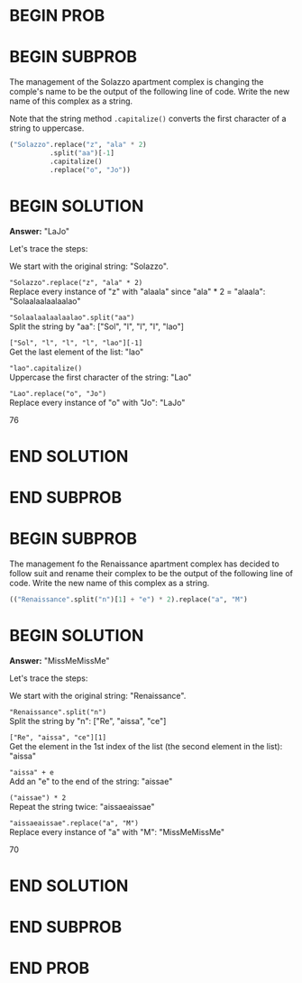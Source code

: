 # BEGIN PROB

# BEGIN SUBPROB

The management of the Solazzo apartment complex is changing the comple's name to be the output of the following line of code. Write the new name of this complex as a string.

Note that the string method `.capitalize()` converts the first character of a string to uppercase.

```py
("Solazzo".replace("z", "ala" * 2)
          .split("aa")[-1]
          .capitalize()
          .replace("o", "Jo"))
```

# BEGIN SOLUTION

**Answer:** "LaJo"

Let's trace the steps:

We start with the original string: "Solazzo".

`"Solazzo".replace("z", "ala" * 2)` <br>
Replace every instance of "z" with "alaala" since "ala" * 2 = "alaala": "Solaalaalaalaalao"

`"Solaalaalaalaalao".split("aa")` <br>
Split the string by "aa": ["Sol", "l", "l", "l", "lao"]

`["Sol", "l", "l", "l", "lao"][-1]` <br>
Get the last element of the list: "lao"

`"lao".capitalize()` <br>
Uppercase the first character of the string: "Lao"

`"Lao".replace("o", "Jo")` <br>
Replace every instance of "o" with "Jo": "LaJo"

<average>76</average>

# END SOLUTION

# END SUBPROB

# BEGIN SUBPROB

The management fo the Renaissance apartment complex has decided to follow suit and rename their complex to be the output of the following line of code. Write the new name of this complex as a string.

```py
(("Renaissance".split("n")[1] + "e") * 2).replace("a", "M")
```

# BEGIN SOLUTION

**Answer:** "MissMeMissMe"

Let's trace the steps:

We start with the original string: "Renaissance".

`"Renaissance".split("n")` <br>
Split the string by "n": ["Re", "aissa", "ce"]

`["Re", "aissa", "ce"][1]` <br>
Get the element in the 1st index of the list (the second element in the list): "aissa"

`"aissa" + e` <br>
Add an "e" to the end of the string: "aissae"

`("aissae") * 2` <br>
Repeat the string twice: "aissaeaissae"

`"aissaeaissae".replace("a", "M")` <br>
Replace every instance of "a" with "M": "MissMeMissMe"

<average>70</average>

# END SOLUTION

# END SUBPROB

# END PROB